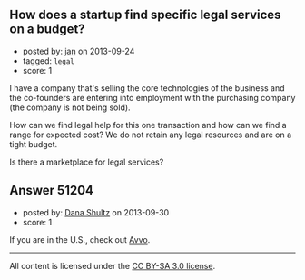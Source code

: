 ## How does a startup find specific legal services on a budget?

- posted by: [jan](https://stackexchange.com/users/-1/5724-jan) on 2013-09-24
- tagged: `legal`
- score: 1

<p>I have a company that's selling the core technologies of the business and the co-founders are entering into employment with the purchasing company (the company is not being sold). </p>

<p>How can we find legal help for this one transaction and how can we find a range for expected cost? We do not retain any legal resources and are on a tight budget. </p>

<p>Is there a marketplace for legal services?</p>



## Answer 51204

- posted by: [Dana Shultz](https://stackexchange.com/users/-1/1841-dana-shultz) on 2013-09-30
- score: 1

<p>If you are in the U.S., check out <a href="http://www.avvo.com" rel="nofollow">Avvo</a>.</p>




---

All content is licensed under the [CC BY-SA 3.0 license](https://creativecommons.org/licenses/by-sa/3.0/).
